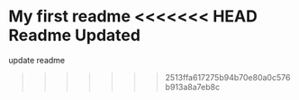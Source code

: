 My first readme
<<<<<<< HEAD
Readme Updated
=======
update readme         
>>>>>>> 2513ffa617275b94b70e80a0c576b913a8a7eb8c
